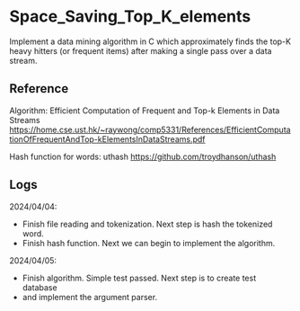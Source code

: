 # Space_Saving_Top_K_elements
Implement a data mining algorithm in C which approximately finds the top-K heavy hitters (or frequent items) after making a single pass over a data stream.

## Reference
Algorithm: Efficient Computation of Frequent and Top-k Elements in Data Streams
https://home.cse.ust.hk/~raywong/comp5331/References/EfficientComputationOfFrequentAndTop-kElementsInDataStreams.pdf

Hash function for words: uthash
https://github.com/troydhanson/uthash

## Logs
2024/04/04: 
- Finish file reading and tokenization. Next step is hash the tokenized word.
- Finish hash function. Next we can begin to implement the algorithm.

2024/04/05:
- Finish algorithm. Simple test passed. Next step is to create test database
- and implement the argument parser.

